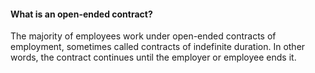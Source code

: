 ####  What is an open-ended contract?

The majority of employees work under open-ended contracts of employment,
sometimes called contracts of indefinite duration. In other words, the
contract continues until the employer or employee ends it.

